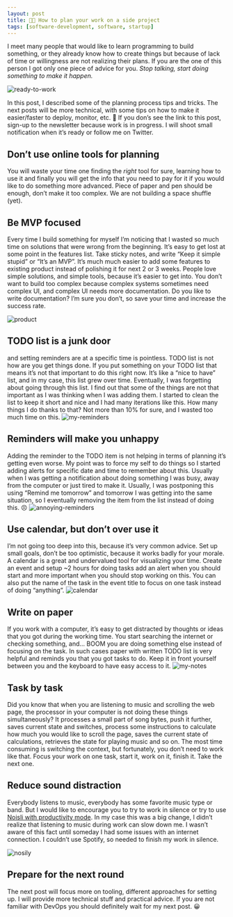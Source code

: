 ```yaml
---
layout: post
title: 👨‍💻 How to plan your work on a side project
tags: [software-development, software, startup]
---
```


I meet many people that would like to learn programming to build something, or they already know how to create things but because of lack of time or willingness are not realizing their plans. If you are the one of this person I got only one piece of advice for you.
_Stop talking, start doing something to make it happen._

![ready-to-work](/assets/2019-07-28/ready-to-work.jpg)

In this post, I described some of the planning process tips and tricks. The next posts will be more technical, with some tips on how to make it easier/faster to deploy, monitor, etc. 🤖 If you don’s see the link to this post, sign-up to the newsletter because work is in progress. I will shoot small notification when it’s ready or follow me on Twitter.

## Don’t use online tools for planning
You will waste your time one finding the _right_ tool for sure, learning how to use it and finally you will get the info that you need to pay for it if you would like to do something more advanced. Piece of paper and pen should be enough, don’t make it too complex. We are not building a space shuffle (yet).

## Be MVP focused
Every time I build something for myself I’m noticing that I wasted so much time on solutions that were wrong from the beginning. It’s easy to get lost at some point in the features list. Take sticky notes, and write “Keep it simple stupid” or “It’s an MVP”. It’s much much easier to add some features to existing product instead of polishing it for next 2 or 3 weeks. People love simple solutions, and simple tools, because it’s easier to get into. You don’t want to build too complex because complex systems sometimes need complex UI, and complex UI needs more documentation. Do you like to write documentation? I’m sure you don’t, so save your time and increase the success rate. 

![product](/assets/2019-07-28/product.jpg)

## TODO list is a junk door 

and setting reminders are at a specific time is pointless. TODO list is not how are you get things done. If you put something on your TODO list that means it’s not that important to do this right now. It’s like a “nice to have” list, and in my case, this list grew over time. Eventually, I was forgetting about going through this list. I find out that some of the things are not that important as I was thinking when I was adding them. I started to clean the list to keep it short and nice and I had many iterations like this. How many things I do thanks to that? Not more than 10% for sure, and I wasted too much time on this.
![my-reminders](/assets/2019-07-28/my-reminders.png)


## Reminders will make you unhappy 

Adding the reminder to the TODO item is not helping in terms of planning it’s getting even worse. My point was to force my self to do things so I started adding alerts for specific date and time to remember about this. Usually when I was getting a notification about doing something I was busy, away from the computer or just tired to make it. Usually, I was postponing this using “Remind me tomorrow” and tomorrow I was getting into the same situation, so I eventually removing the item from the list instead of doing this. 😣
![annoying-reminders](/assets/2019-07-28/remind-me-tomorrow.png)

## Use calendar, but don’t over use it

I’m not going too deep into this, because it’s very common advice. Set up small goals, don’t be too optimistic, because it works badly for your morale. A calendar is a great and undervalued tool for visualizing your time. Create an event and setup ~2 hours for doing tasks add an alert when you should start and more important when you should stop working on this. You can also put the name of the task in the event title to focus on one task instead of doing “anything”.
![calendar](/assets/2019-07-28/calendar.png)


## Write on paper

If you work with a computer, it’s easy to get distracted by thoughts or ideas that you got during the working time. You start searching the internet or checking something, and… BOOM you are doing something else instead of focusing on the task. In such cases paper with written TODO list is very helpful and reminds you that you got tasks to do. Keep it in front yourself between you and the keyboard to have easy access to it.
![my-notes](/assets/2019-07-28/my-notes.jpg)



## Task by task

Did you know that when you are listening to music and scrolling the web page, the processor in your computer is not doing these things simultaneously? It processes a small part of song bytes, push it further, saves current state and switches, process some instructions to calculate how much you would like to scroll the page, saves the current state of calculations, retrieves the state for playing music and so on. The most time consuming is switching the context, but fortunately, you don’t need to work like that. Focus your work on one task, start it, work on it, finish it. Take the next one.

## Reduce sound distraction

Everybody listens to music, everybody has some favorite music type or band. But I would like to encourage you to try to work in silence or try to use [Noisli with productivity mode](https://www.noisli.com). In my case this was a big change, I didn’t realize that listening to music during work can slow down me. I wasn’t aware of this fact until someday I had some issues with an internet connection. I couldn’t use Spotify, so needed to finish my work in silence.

![nosily](/assets/2019-07-28/noisli.png)

## Prepare for the next round

The next post will focus more on tooling, different approaches for setting up. I will provide more technical stuff and practical advice. If you are not familiar with DevOps you should definitely wait for my next post. 😀
